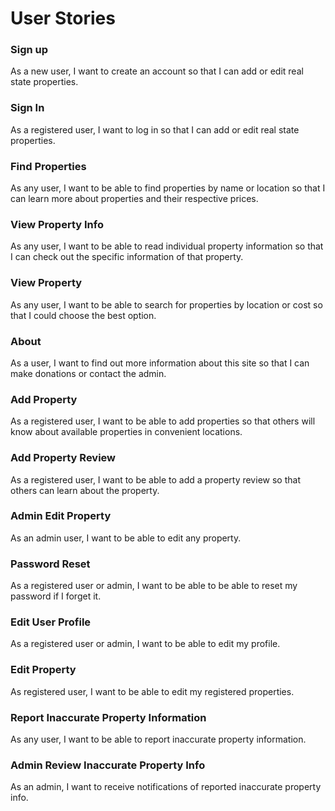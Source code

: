 # User Stories

### Sign up

As a new user, I want to create an account so that I can add or edit real state properties.

### Sign In

As a registered user, I want to log in so that I can add or edit real state properties.

### Find Properties

As any user, I want to be able to find properties by name or location so that I can learn more about properties and their respective prices.

### View Property Info

As any user, I want to be able to read individual property information so that I can check out the specific information of that property.

### View Property

As any user, I want to be able to search for properties by location or cost so that I could choose the best option.

### About

As a user, I want to find out more information about this site so that I can make donations or contact the admin.

### Add Property

As a registered user, I want to be able to add properties so that others will know about available properties in convenient locations.

### Add Property Review

As a registered user, I want to be able to add a property review so that others can learn about the property.

### Admin Edit Property

As an admin user, I want to be able to edit any property.

### Password Reset

As a registered user or admin, I want to be able to be able to reset my password if I forget it.

### Edit User Profile

As a registered user or admin, I want to be able to edit my profile.

### Edit Property

As registered user, I want to be able to edit my registered properties.

### Report Inaccurate Property Information

As any user, I want to be able to report inaccurate property information.

### Admin Review Inaccurate Property Info

As an admin, I want to receive notifications of reported inaccurate property info.









 
